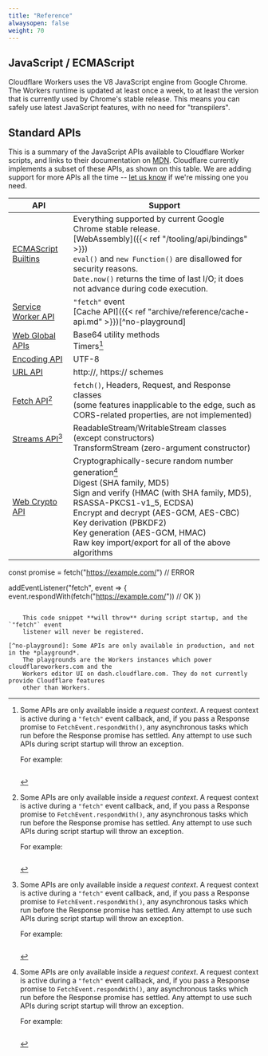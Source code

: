 ```yaml
---
title: "Reference"
alwaysopen: false
weight: 70
---
```


## JavaScript / ECMAScript

Cloudflare Workers uses the V8 JavaScript engine from Google Chrome. The Workers runtime is updated at least once a week, to at least the version that is currently used by Chrome's stable release. This means you can safely use latest JavaScript features, with no need for "transpilers".

## Standard APIs

This is a summary of the JavaScript APIs available to Cloudflare Worker scripts, and links to their
documentation on [MDN](https://developer.mozilla.org/). Cloudflare currently implements a
subset of these APIs, as shown on this table. We are adding support for more APIs all the
time -- [let us know](https://community.cloudflare.com/c/developers/workers) if we're missing one
you need.

| API                                                                                      | Support                                                                                                                                                                                                                                                                                                                                             |
| ---------------------------------------------------------------------------------------- | --------------------------------------------------------------------------------------------------------------------------------------------------------------------------------------------------------------------------------------------------------------------------------------------------------------------------------------------------- |
| [ECMAScript Builtins](https://developer.mozilla.org/en-US/docs/Web/JavaScript/Reference) | Everything supported by current Google Chrome stable release. <br> [WebAssembly]({{< ref "/tooling/api/bindings" >}}) <br> `eval()` and `new Function()` are disallowed for security reasons. <br> `Date.now()` returns the time of last I/O; it does not advance during code execution.                             |
| [Service Worker API](https://developer.mozilla.org/docs/Web/API/Service_Worker_API)      | `"fetch"` event <br> [Cache API]({{< ref "archive/reference/cache-api.md" >}})[^no-playground]                                                                                                                                                                                                                                                      |
| [Web Global APIs](https://developer.mozilla.org/docs/Web/API/WindowOrWorkerGlobalScope)  | Base64 utility methods <br> Timers[^request-ctx]                                                                                                                                                                                                                                                                                                    |
| [Encoding API](https://developer.mozilla.org/docs/Web/API/Encoding_API)                  | UTF-8                                                                                                                                                                                                                                                                                                                                               |
| [URL API](https://developer.mozilla.org/docs/Web/API/URL)                                | http://, https:// schemes                                                                                                                                                                                                                                                                                                                           |
| [Fetch API](https://developer.mozilla.org/docs/Web/API/Fetch_API)[^request-ctx]          | `fetch()`, Headers, Request, and Response classes <br> (some features inapplicable to the edge, such as CORS-related properties, are not implemented)                                                                                                                                                                                               |
| [Streams API](https://developer.mozilla.org/docs/Web/API/Streams_API)[^request-ctx]      | ReadableStream/WritableStream classes (except constructors) <br> TransformStream (zero-argument constructor)                                                                                                                                                                                                                                        |
| [Web Crypto API](https://developer.mozilla.org/docs/Web/API/Web_Crypto_API)              | Cryptographically-secure random number generation[^request-ctx] <br> Digest (SHA family, MD5) <br> Sign and verify (HMAC (with SHA family, MD5), RSASSA-PKCS1-v1\_5, ECDSA) <br> Encrypt and decrypt (AES-GCM, AES-CBC) <br> Key derivation (PBKDF2) <br> Key generation (AES-GCM, HMAC) <br> Raw key import/export for all of the above algorithms |

[^request-ctx]: Some APIs are only available inside a *request context*. A request
    context is active during a `"fetch"` event callback, and, if you pass a Response promise to
    `FetchEvent.respondWith()`, any asynchronous tasks which run before the Response promise has
    settled. Any attempt to use such APIs during script startup will throw an exception.

    For example:

    ```js
const promise = fetch("https://example.com/")       // ERROR

addEventListener("fetch", event => {
  event.respondWith(fetch("https://example.com/"))  // OK
})
```

    This code snippet **will throw** during script startup, and the `"fetch"` event
    listener will never be registered.

[^no-playground]: Some APIs are only available in production, and not in the *playground*.
    The playgrounds are the Workers instances which power cloudflareworkers.com and the
    Workers editor UI on dash.cloudflare.com. They do not currently provide Cloudflare features
    other than Workers.
